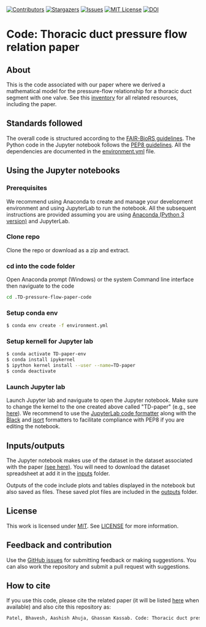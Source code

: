 [![Contributors][contributors-shield]][contributors-url]
[![Stargazers][stars-shield]][stars-url]
[![Issues][issues-shield]][issues-url]
[![MIT License][license-shield]][license-url]
[![DOI](https://zenodo.org/badge/DOI/10.5281/zenodo.14709022.svg)](https://doi.org/10.5281/zenodo.14709022)

[contributors-shield]: https://img.shields.io/github/contributors/bvhpatel/TD-pressure-flow-paper-code.svg?style=flat-square
[contributors-url]: https://github.com/bvhpatel/TD-pressure-flow-paper-code/graphs/contributors
[stars-shield]: https://img.shields.io/github/stars/bvhpatel/TD-pressure-flow-paper-code.svg?style=flat-square
[stars-url]: https://github.com/bvhpatel/TD-pressure-flow-paper-code/stargazers
[issues-shield]: https://img.shields.io/github/issues/bvhpatel/TD-pressure-flow-paper-code.svg?style=flat-square
[issues-url]: https://github.com/bvhpatel/TD-pressure-flow-paper-code/issues
[license-shield]: https://img.shields.io/github/license/bvhpatel/TD-pressure-flow-paper-code.svg?style=flat-square
[license-url]: LICENSE

# Code: Thoracic duct pressure flow relation paper

## About
This is the code associated with our paper where we derived a mathematical model for the pressure-flow relationship for a thoracic duct segment with one valve. See this [inventory](https://github.com/bvhpatel/TD-pressure-flow-paper-inventory) for all related resources, including the paper.


## Standards followed
The overall code is structured according to the [FAIR-BioRS guidelines](https://doi.org/10.1038/s41597-023-02463-x). The Python code in the Jupyter notebook follows the [PEP8 guidelines](https://peps.python.org/pep-0008). All the dependencies are documented in the [environment.yml](environment.yml) file.

## Using the Jupyter notebooks

### Prerequisites 
We recommend using Anaconda to create and manage your development environment and using JupyterLab to run the notebook. All the subsequent instructions are provided assuming you are using [Anaconda (Python 3 version)](https://www.anaconda.com/products/individual) and JupyterLab.

### Clone repo
Clone the repo or download as a zip and extract.

### cd into the code folder

Open Anaconda prompt (Windows) or the system Command line interface then naviguate to the code
```sh
cd .TD-pressure-flow-paper-code

```

### Setup conda env
```sh
$ conda env create -f environment.yml
```

### Setup kernell for Jupyter lab
```sh
$ conda activate TD-paper-env
$ conda install ipykernel
$ ipython kernel install --user --name=TD-paper
$ conda deactivate
```

### Launch Jupyter lab
Launch Jupyter lab and naviguate to open the Jupyter notebook. Make sure to change the kernel to the one created above called "TD-paper" (e.g., see [here](https://doc.cocalc.com/howto/jupyter-kernel-selection.html#cocalc-s-jupyter-notebook)). We recommend to use the [JupyterLab code formatter](https://github.com/ryantam626/jupyterlab_code_formatter) along with the [Black](https://github.com/psf/black) and [isort](https://github.com/PyCQA/isort) formatters to facilitate compliance with PEP8 if you are editing the notebook.

## Inputs/outputs
The Jupyter notebook makes use of the dataset in the dataset associated with the paper [(see here)](https://github.com/bvhpatel/TD-pressure-flow-paper-inventory). You will need to download the dataset spreadsheet at add it in the [inputs](inputs) folder.

Outputs of the code include plots and tables displayed in the notebook but also saved as files. These saved plot files are included in the [outputs](outputs) folder. 

## License
This work is licensed under
[MIT](https://opensource.org/licenses/mit). See [LICENSE](LICENSE) for more information.

## Feedback and contribution
Use the [GitHub issues](https://github.com/bvhpatel/TD-pressure-flow-paper-code/issues) for submitting feedback or making suggestions. You can also work the repository and submit a pull request with suggestions.

## How to cite
If you use this code, please cite the related paper (it will be listed [here](https://github.com/bvhpatel/TD-pressure-flow-paper-inventory) when available) and also cite this repository as:

```bash
Patel, Bhavesh, Aashish Ahuja, Ghassan Kassab. Code: Thoracic duct pressure flow relation paper [Software]. Zenodo. https://doi.org/10.5281/zenodo.14709022
